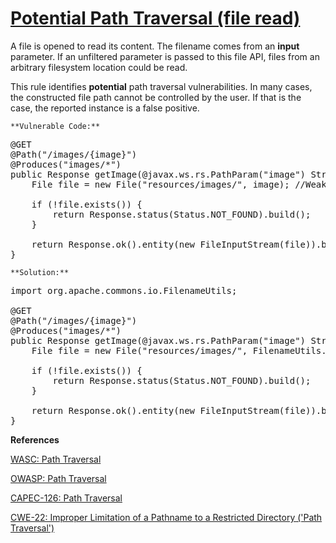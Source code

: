 # [Potential Path Traversal (file read)](https://find-sec-bugs.github.io/bugs.htm#PATH_TRAVERSAL_IN)

A file is opened to read its content. The filename comes from an **input** parameter.
If an unfiltered parameter is passed to this file API, files from an arbitrary filesystem location could be read.

This rule identifies **potential** path traversal vulnerabilities. In many cases, the constructed file path cannot be controlled
by the user. If that is the case, the reported instance is a false positive.

    **Vulnerable Code:**  

<pre>@GET
@Path("/images/{image}")
@Produces("images/*")
public Response getImage(@javax.ws.rs.PathParam("image") String image) {
    File file = new File("resources/images/", image); //Weak point

    if (!file.exists()) {
        return Response.status(Status.NOT_FOUND).build();
    }

    return Response.ok().entity(new FileInputStream(file)).build();
}</pre>

    **Solution:**  

<pre>import org.apache.commons.io.FilenameUtils;

@GET
@Path("/images/{image}")
@Produces("images/*")
public Response getImage(@javax.ws.rs.PathParam("image") String image) {
    File file = new File("resources/images/", FilenameUtils.getName(image)); //Fix

    if (!file.exists()) {
        return Response.status(Status.NOT_FOUND).build();
    }

    return Response.ok().entity(new FileInputStream(file)).build();
}</pre>

**References**  

[WASC: Path Traversal](http://projects.webappsec.org/w/page/13246952/Path%20Traversal)  

[OWASP: Path Traversal](https://www.owasp.org/index.php/Path_Traversal)  

[CAPEC-126: Path Traversal](https://capec.mitre.org/data/definitions/126.html)  

[CWE-22: Improper Limitation of a Pathname to a Restricted Directory ('Path Traversal')](https://cwe.mitre.org/data/definitions/22.html)